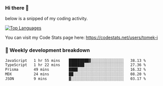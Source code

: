 ### Hi there 👋

<!--

- 🔭 Currently I am working on on some private projects including a Social Community and a Dating App
- 🌱 I’m currently diving deeper into BDD and UX
- 👯 I’m looking to collaborate on my "poker buddy" as well as my "fitness-pal" project :-)

-->

below is a snipped of my coding activity.
<!--
**tomek-i/tomek-i** is a ✨ _special_ ✨ repository because its `README.md` (this file) appears on your GitHub profile.

Here are some ideas to get you started:

- 🔭 I’m currently working on ...
- 🌱 I’m currently learning ...
- 👯 I’m looking to collaborate on ...
- 🤔 I’m looking for help with ...
- 💬 Ask me about ...
- 📫 How to reach me: ...
- 😄 Pronouns: ...
- ⚡ Fun fact: ...
-->
[![Top Languages](https://github-readme-stats.vercel.app/api/top-langs/?username=tomek-i&layout=compact)](https://github.com/tomek-i)

You can visit my Code Stats page here: https://codestats.net/users/tomek-i

### 💬 Weekly development breakdown
<!--START_SECTION:waka-->

```txt
JavaScript   1 hr 55 mins    █████████▓░░░░░░░░░░░░░░░   38.13 %
TypeScript   1 hr 22 mins    ███████░░░░░░░░░░░░░░░░░░   27.36 %
Prisma       49 mins         ████░░░░░░░░░░░░░░░░░░░░░   16.32 %
MDX          24 mins         ██░░░░░░░░░░░░░░░░░░░░░░░   08.20 %
JSON         9 mins          ▓░░░░░░░░░░░░░░░░░░░░░░░░   03.17 %
```

<!--END_SECTION:waka-->

<!-- Actual text -->
<!--
### Social Media
You can find me on [![Twitter][1.2]][1]
-->

<!-- Icons -->

[1.2]: http://i.imgur.com/wWzX9uB.png 


<!-- Links to your social media accounts -->

[1]: https://twitter.com/tomek_i
